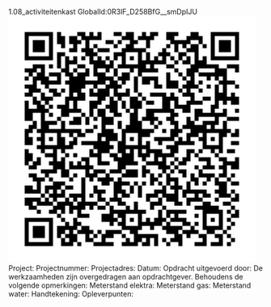1.08_activiteitenkast
GlobalId:0R3lF_D258BfG__smDpIJU
![picture](https://github.com/C-Claus/Data-Files/blob/master/QR_codes/KDV/1.08_activiteitenkast.png)
Project:
Projectnummer:
Projectadres:
Datum:
Opdracht uitgevoerd door:
De werkzaamheden zijn overgedragen aan opdrachtgever. Behoudens de volgende opmerkingen:
Meterstand elektra:
Meterstand gas:
Meterstand water:
Handtekening:
Opleverpunten:
